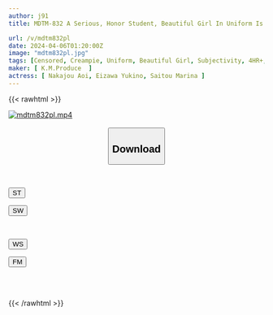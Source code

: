 ```yaml
---
author: j91
title: MDTM-832 A Serious, Honor Student, Beautiful Girl In Uniform Is A Perverted Girl With A Nice Body When She Takes Off Her Clothes.I Love Big Cocks.

url: /v/mdtm832pl
date: 2024-04-06T01:20:00Z
image: "mdtm832pl.jpg"
tags: [Censored, Creampie, Uniform, Beautiful Girl, Subjectivity, 4HR+, Huge Cock	]
maker: [ K.M.Produce  ]
actress: [ Nakajou Aoi, Eizawa Yukino, Saitou Marina ]
---
```



{{< rawhtml >}}

<div class="video" data-videoid="goXz0p1Q3asJqj">
    <a href="javascript:;">
        <img src="/v/mdtm832pl/mdtm832pl.jpg" width="WIDTH" height="HEIGHT" alt="mdtm832pl.mp4" loading="lazy">
    </a>
</div>

<script type="text/javascript" src="https://j91.asia/asset/on-demand-st.js"></script>

<br>
  <link rel="stylesheet" href="https://j91.asia/asset/bs5.css">
  
  <center>
  <button class="btn btn-primary" type="button" data-bs-toggle="collapse" data-bs-target=".multi-collapse" aria-expanded="false" aria-controls="multiCollapseExample1 multiCollapseExample2"><h2>Download</h2></button></center>
</p>
<div class="row">
  <div class="col">
    <div class="collapse multi-collapse" id="multiCollapseExample1">
      <div class="card card-body">
	      	      <br>
<div class="buttons">  
<p><a href="https://streamtape.to/v/goXz0p1Q3asJqj" target="_blank"><button class="btn-hover color-3"><i class="fa fa-download"></i> ST</button></a></p>
<p><a href="https://asnwish.com/4858szo1s1fj" target="_blank"><button class="btn-hover color-2"><i class="fa fa-download"></i> SW</button></a></p></div>
    </div>
  </div>
</div>
  <div class="col">
    <div class="collapse multi-collapse" id="multiCollapseExample2">
      <div class="card card-body">
	      <br>
<div class="buttons">
<p><a href="https://wolfstream.tv/ppt1zeoh8h3d"><button class="btn-hover color-9"><i class="fa fa-download"></i> WS</button></a></p>
<p><a href="https://filemoon.sx/d/yc082cb2t9e6"><button class="btn-hover color-8"><i class="fa fa-download"></i> FM</button></a></p></div>
<br><br>
      </div>
    </div>
  </div>
</div>

{{< /rawhtml >}}